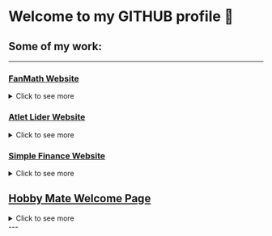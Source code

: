 # Welcome to my GITHUB profile 👋

## Some of my work:
---
### [FanMath Website](https://www.fanmath.net)
<details>
  <summary>Click to see more</summary>
  <br>
  <p>Welcome to the website for a small mathematics school, a project crafted with dedication and passion. Dive into the intricacies of numbers, patterns, and problem-solving as you navigate through this interactive platform. From engaging tutorials to captivating exercises, experience the essence of mathematics in a dynamic online environment. Join the other students on this mathematical journey, where learning knows no bounds! 🧮✨</p>
<details>
  <summary>What it looks like:</summary>
    <img src="https://github.com/Dobry-Georgiev/Dobry-Georgiev/blob/main/fanmath-images/fanmath-homepage.png" alt="Home Page">
    <img src="https://github.com/Dobry-Georgiev/Dobry-Georgiev/blob/main/fanmath-images/fanmath-courses.png" alt="Courses Page">
    <img src="https://github.com/Dobry-Georgiev/Dobry-Georgiev/blob/main/fanmath-images/fanmath-teacher.png" alt="About the teacher Page">
    <img src="https://github.com/Dobry-Georgiev/Dobry-Georgiev/blob/main/fanmath-images/fanmath-contacts.png" alt="Contacts Page">
</details>
</details>

### [Atlet Lider Website](https://atlet-lider.netlify.app)
<details>
  <summary>Click to see more</summary>
  <br>
  <p></p>
<details>
  <summary>What it looks like:</summary>
    <img src="https://github.com/Dobry-Georgiev/Dobry-Georgiev/blob/main/atlet-lider-images/homepage.png" alt="Home Page">
    <img src="https://github.com/Dobry-Georgiev/Dobry-Georgiev/blob/main/atlet-lider-images/coachpage.png" alt="About the coach Page">
    <img src="https://github.com/Dobry-Georgiev/Dobry-Georgiev/blob/main/atlet-lider-images/achievements-page.png" alt="Achievements Page">
    <img src="https://github.com/Dobry-Georgiev/Dobry-Georgiev/blob/main/atlet-lider-images/gallery-page.png" alt="Gallery Page">
    <img src="https://github.com/Dobry-Georgiev/Dobry-Georgiev/blob/main/atlet-lider-images/contacts-page.png" alt="Contacts Page">

</details>
</details>

### [Simple Finance Website](https://simple-finances.netlify.app)
<details>
  <summary>Click to see more</summary>
  <br>
  <p></p>
<details>
  <summary>What it looks like:</summary>
    <img src="https://github.com/Dobry-Georgiev/Dobry-Georgiev/blob/main/simple-finance-images/homepage.png" alt="Home Page">
    <img src="https://github.com/Dobry-Georgiev/Dobry-Georgiev/blob/main/simple-finance-images/simple-it.png" alt="Simple-It Page">
    <img src="https://github.com/Dobry-Georgiev/Dobry-Georgiev/blob/main/simple-finance-images/simple-law.png" alt="Simple-Law Page">
    <img src="https://github.com/Dobry-Georgiev/Dobry-Georgiev/blob/main/simple-finance-images/simple-marketing.png" alt="Simple-Marketing Page">
    <img src="https://github.com/Dobry-Georgiev/Dobry-Georgiev/blob/main/simple-finance-images/contacts.png" alt="Contacts Page">

</details>
</details>

 ## [Hobby Mate Welcome Page](https://hobbymate.netlify.app)
<details>
  <summary>Click to see more</summary>
  <br>
  <p></p>
<details>
  <summary>What it looks like:</summary>
    <img src="https://github.com/Dobry-Georgiev/Dobry-Georgiev/blob/main/hobbymate-images/homepage.png" alt="Home Page">
</details>
</details>
---
